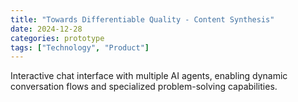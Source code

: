 ```yaml
---
title: "Towards Differentiable Quality - Content Synthesis"
date: 2024-12-28
categories: prototype
tags: ["Technology", "Product"]
---
```

Interactive chat interface with multiple AI agents, enabling dynamic conversation flows and specialized problem-solving capabilities.

